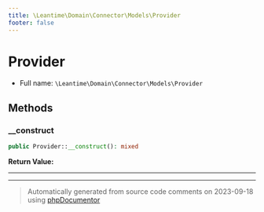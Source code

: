 ```yaml
---
title: \Leantime\Domain\Connector\Models\Provider
footer: false
---
```


# Provider





* Full name: `\Leantime\Domain\Connector\Models\Provider`



## Methods

### __construct



```php
public Provider::__construct(): mixed
```









**Return Value:**





---


---
> Automatically generated from source code comments on 2023-09-18 using [phpDocumentor](http://www.phpdoc.org/)
